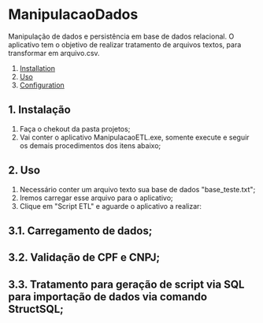 # ManipulacaoDados
Manipulação de dados e persistência em base de dados relacional. O aplicativo tem o objetivo de realizar tratamento de arquivos textos, para transformar em arquivo.csv.

1. [Installation](#1-instalação)
2. [Uso](2-uso)
3. [Configuration](#3-configuration)

## 1. Instalação

1. Faça o chekout da pasta projetos;
2. Vai conter o aplicativo ManipulacaoETL.exe, somente execute e seguir os demais procedimentos dos itens abaixo;

## 2. Uso

1. Necessário conter um arquivo texto sua base de dados "base_teste.txt";
2. Iremos carregar esse arquivo para o aplicativo;
3. Clique em "Script ETL" e aguarde o aplicativo a realizar:
## 3.1. Carregamento de dados;
## 3.2. Validação de CPF e CNPJ;
## 3.3. Tratamento para geração de script via SQL para importação de dados via comando StructSQL; 
